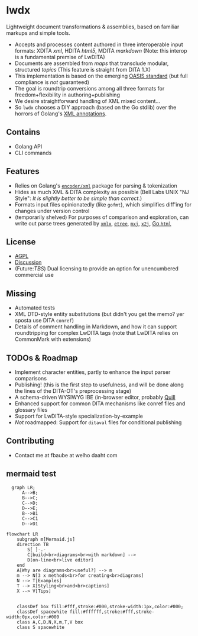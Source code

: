 # lwdx
Lightweight document transformations & assemblies, based on familiar markups and simple tools.
* Accepts and processes content authored in three interoperable input formats: XDITA _xml_, HDITA _html5_, MDITA _markdown_ (Note: this interop is a fundamental premise of LwDITA) 
* Documents are assembled from _maps_ that transclude modular, structured _topics_ (This feature is straight from DITA 1.X) 
* This implementation is based on the emerging [OASIS standard](https://github.com/oasis-open/dita-lightweight) (but full compliance is _not_ guaranteed) 
* The goal is roundtrip conversions among all three formats for freedom+flexibility in authoring+publishing  
* We desire straightforward handling of XML mixed content... 
* So `lwdx` chooses a DIY approach (based on the Go stdlib) over the horrors of Golang's [XML annotations](https://godoc.org/encoding/xml#Marshal). 
## Contains 
* Golang API
* CLI commands 
## Features
* Relies on Golang's [`encoder/xml`](https://godoc.org/encoding/xml) package for parsing & tokenization
* Hides as much XML & DITA complexity as possible (Bell Labs UNIX "NJ Style": _It is slightly better to be simple than correct._)
* Formats input files opinionatedly (like `gofmt`), which simplifies diff'ing for changes under version control 
* (temporarily shelved) For purposes of comparison and exploration, can write out parse trees generated by [`xmlx`](https://github.com/jteeuwen/go-pkg-xmlx), [`etree`](https://github.com/beevik/etree), [`mxj`](https://github.com/clbanning/mxj), [`x2j`](https://github.com/clbanning/mxj/tree/master/x2j), [Go `html`](https://godoc.org/golang.org/x/net/html)
## License
* [AGPL](https://www.gnu.org/licenses/agpl-3.0.en.html)
* [Discussion](https://drewdevault.com/2020/07/27/Anti-AGPL-propaganda.html)
* (Future:_TBS_) Dual licensing to provide an option for unencumbered commercial use 
## Missing
* Automated tests 
* XML DTD-style entity substitutions (but didn't you get the memo? yer sposta use DITA `conref`)
* Details of comment handling in Markdown, and how it can support roundtripping for complex LwDITA tags (note that LwDITA relies on CommonMark with extensions) 
## TODOs & Roadmap
* Implement character entities, partly to enhance the input parser comparisons 
* Publishing! (this is the first step to usefulness, and will be done along the lines of the DITA-OT's preprocessing stage) 
* A schema-driven WYSIWYG IBE (in-browser editor, probably [Quill](https://quilljs.com/) 
* Enhanced support for common DITA mechanisms like conref files and glossary files 
* Support for LwDITA-style specialization-by-example 
* _Not_ roadmapped: Support for `ditaval` files for conditional publishing 
## Contributing
* Contact me at fbaube at welho daaht com 

## mermaid test

```mermaid
  graph LR;
      A-->B;
      B-->C;
      C-->D;
      D-->E;
      B-->B1
      C-->C1
      D-->D1
```

```mermaid
flowchart LR
    subgraph m[Mermaid.js]
    direction TB
        S[ ]-.-
        C[build<br>diagrams<br>with markdown] -->
        D[on-line<br>live editor]
    end
    A[Why are diagrams<br>useful?] --> m
    m --> N[3 x methods<br>for creating<br>diagrams]
    N --> T[Examples]
    T --> X[Styling<br>and<br>captions]
    X --> V[Tips]
    
 
    classDef box fill:#fff,stroke:#000,stroke-width:1px,color:#000;
    classDef spacewhite fill:#ffffff,stroke:#fff,stroke-width:0px,color:#000
    class A,C,D,N,X,m,T,V box
    class S spacewhite
```
